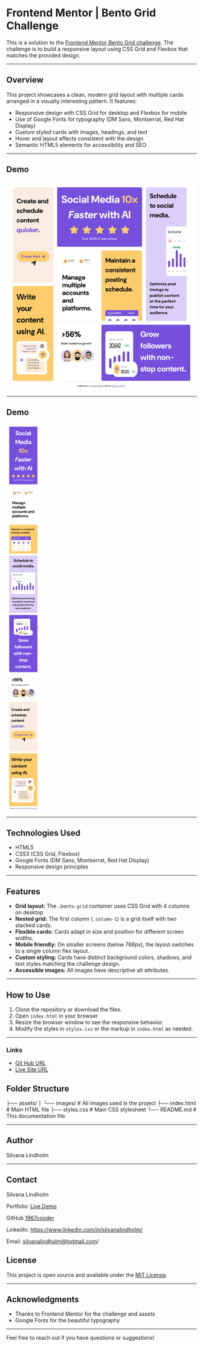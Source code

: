 # Frontend Mentor | Bento Grid Challenge

This is a solution to the [Frontend Mentor Bento Grid challenge](https://www.frontendmentor.io/challenges/bento-grid-6e0q6h_bH). The challenge is to build a responsive layout using CSS Grid and Flexbox that matches the provided design.

---

## Overview

This project showcases a clean, modern grid layout with multiple cards arranged in a visually interesting pattern. It features:

- Responsive design with CSS Grid for desktop and Flexbox for mobile
- Use of Google Fonts for typography (DM Sans, Montserrat, Red Hat Display)
- Custom styled cards with images, headings, and text
- Hover and layout effects consistent with the design
- Semantic HTML5 elements for accessibility and SEO

---

## Demo

![Screenshot](./designSilva/desktop-design-silva.png)

---

## Demo
![Screenshot](./designSilva/mobile-design-silva.png)

----

## Technologies Used

- HTML5
- CSS3 (CSS Grid, Flexbox)
- Google Fonts (DM Sans,    Montserrat, Red Hat Display)
- Responsive design principles

---

## Features

- **Grid layout:** The `.bento-grid` container uses CSS Grid with 4 columns on desktop.
- **Nested grid:** The first column (`.column-1`) is a grid itself with two stacked cards.
- **Flexible cards:** Cards adapt in size and position for different screen widths.
- **Mobile friendly:** On smaller screens (below 768px), the layout switches to a single column flex layout.
- **Custom styling:** Cards have distinct background colors, shadows, and text styles matching the challenge design.
- **Accessible images:** All images have descriptive alt attributes.

---

## How to Use

1. Clone the repository or download the files.
2. Open `index.html` in your browser.
3. Resize the browser window to see the responsive behavior.
4. Modify the styles in `styles.css` or the markup in `index.html` as needed.

---


### Links

- [Git Hub URL](https://github.com/1967cooder/harjoitukset/tree/main/bento-grid-main/)
- [Live Site URL](https://bento-grid-main-silva.netlify.app/)



## Folder Structure

├── assets/
│ └── images/ # All images used in the project
├── index.html # Main HTML file
├── styles.css # Main CSS stylesheet
└── README.md # This documentation file


---

## Author

Silvana Lindholm

---
## Contact

Silvana Lindholm

Portfolio: [Live Demo](https://portfoliosilvana.netlify.app/)

GitHub [1967cooder](https://github.com/1967cooder/)

LinkedIn: https://www.linkedin.com/in/silvanalindholm/

Email: silvanalindholm@hotmail.com/


## License

This project is open source and available under the [MIT License](LICENSE).

---

## Acknowledgments

- Thanks to Frontend Mentor for the challenge and assets
- Google Fonts for the beautiful typography


---

Feel free to reach out if you have questions or suggestions!




